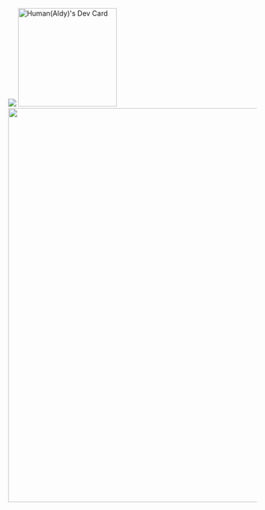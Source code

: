 <img src="https://github-readme-stats.vercel.app/api/top-langs/?username=aldyl&layout=compact" />
<a href="https://app.daily.dev/aldyl"><img src="https://api.daily.dev/devcards/0977547efeea41d7a8dc56b8c6a57e4a.png?r=exo" width="200" alt="Human(Aldy)'s Dev Card"/></a>

<div><img width=800 src="https://github-profile-trophy.vercel.app/?username=aldyl&column=8&theme=gruvbox&no-frame=true"/></div>


<!--
**aldyl/aldyl** is a ✨ _special_ ✨ repository because its `README.md` (this file) appears on your GitHub profile.

Here are some ideas to get you started:

- 🔭 I’m currently working on ...
- 🌱 I’m currently learning ...
- 👯 I’m looking to collaborate on ...
- 🤔 I’m looking for help with ...
- 💬 Ask me about ...
- 📫 How to reach me: ...
- 😄 Pronouns: ...
- ⚡ Fun fact: ...
-->
